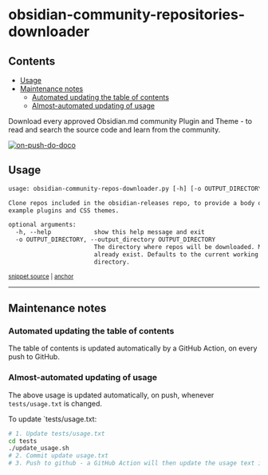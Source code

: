 # obsidian-community-repositories-downloader

<!-- toc -->
## Contents

  * [Usage](#usage)
  * [Maintenance notes](#maintenance-notes)
    * [Automated updating the table of contents](#automated-updating-the-table-of-contents)
    * [Almost-automated updating of usage](#almost-automated-updating-of-usage)<!-- endToc -->

Download every approved Obsidian.md community Plugin and Theme - to read and search the source code and learn from the
community.

[![on-push-do-doco](https://github.com/claremacrae/obsidian-community-repositories-downloader/actions/workflows/updateMarkdown.yml/badge.svg)](https://github.com/claremacrae/obsidian-community-repositories-downloader/actions/workflows/updateMarkdown.yml)

## Usage

<!-- snippet: usage.txt -->
<a id='snippet-usage.txt'></a>
```txt
usage: obsidian-community-repos-downloader.py [-h] [-o OUTPUT_DIRECTORY]

Clone repos included in the obsidian-releases repo, to provide a body of
example plugins and CSS themes.

optional arguments:
  -h, --help            show this help message and exit
  -o OUTPUT_DIRECTORY, --output_directory OUTPUT_DIRECTORY
                        The directory where repos will be downloaded. Must
                        already exist. Defaults to the current working
                        directory.
```
<sup><a href='/tests/usage.txt#L1-L11' title='Snippet source file'>snippet source</a> | <a href='#snippet-usage.txt' title='Start of snippet'>anchor</a></sup>
<!-- endSnippet -->

---

## Maintenance notes

### Automated updating the table of contents

The table of contents is updated automatically by a GitHub Action, on every push to GitHub.

### Almost-automated updating of usage 

The above usage is updated automatically, on push, whenever `tests/usage.txt` is changed.

To update `tests/usage.txt:

```bash
# 1. Update tests/usage.txt
cd tests
./update_usage.sh
# 2. Commit update usage.txt
# 3. Push to github - a GitHub Action will then update the usage text in this README
```
